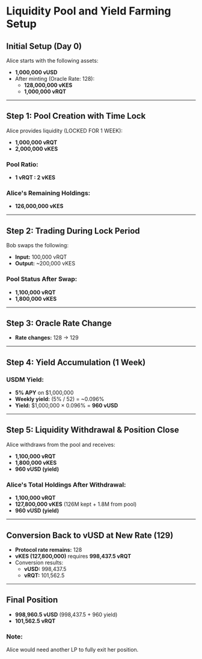 # Liquidity Pool and Yield Farming Setup

## Initial Setup (Day 0)

Alice starts with the following assets:
- **1,000,000 vUSD**
- After minting (Oracle Rate: 128):
  - **128,000,000 vKES**
  - **1,000,000 vRQT**

---

## Step 1: Pool Creation with Time Lock

Alice provides liquidity (LOCKED FOR 1 WEEK):
- **1,000,000 vRQT**
- **2,000,000 vKES**

### Pool Ratio:
- **1 vRQT : 2 vKES**

### Alice's Remaining Holdings:
- **126,000,000 vKES**

---

## Step 2: Trading During Lock Period

Bob swaps the following:
- **Input:** 100,000 vRQT
- **Output:** ~200,000 vKES

### Pool Status After Swap:
- **1,100,000 vRQT**
- **1,800,000 vKES**

---

## Step 3: Oracle Rate Change

- **Rate changes:** 128 → 129

---

## Step 4: Yield Accumulation (1 Week)

### USDM Yield:
- **5% APY** on $1,000,000
- **Weekly yield:** (5% / 52) = ~0.096%
- **Yield:** $1,000,000 × 0.096% = **960 vUSD**

---

## Step 5: Liquidity Withdrawal & Position Close

Alice withdraws from the pool and receives:
- **1,100,000 vRQT**
- **1,800,000 vKES**
- **960 vUSD (yield)**

### Alice's Total Holdings After Withdrawal:
- **1,100,000 vRQT**
- **127,800,000 vKES** (126M kept + 1.8M from pool)
- **960 vUSD (yield)**

---

## Conversion Back to vUSD at New Rate (129)

- **Protocol rate remains:** 128
- **vKES (127,800,000)** requires **998,437.5 vRQT**
- Conversion results:
  - **vUSD:** 998,437.5
  - **vRQT:** 101,562.5

---

## Final Position

- **998,960.5 vUSD** (998,437.5 + 960 yield)
- **101,562.5 vRQT**

### Note:
Alice would need another LP to fully exit her position.
